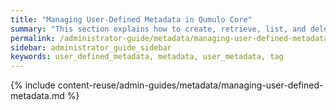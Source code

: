 ```yaml
---
title: "Managing User-Defined Metadata in Qumulo Core"
summary: "This section explains how to create, retrieve, list, and delete user-defined metadata in Qumulo Core by using the <code>qq</code> CLI."
permalink: /administrator-guide/metadata/managing-user-defined-metadata.html
sidebar: administrator_guide_sidebar
keywords: user_defined_metadata, metadata, user_metadata, tag
---
```


{% include content-reuse/admin-guides/metadata/managing-user-defined-metadata.md %}
